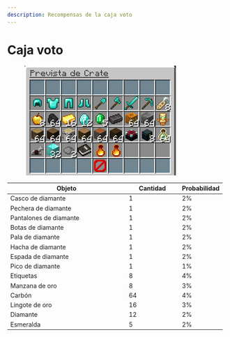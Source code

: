 ```yaml
---
description: Recompensas de la caja voto
---
```


# Caja voto

<figure><img src="../../../../../.gitbook/assets/image (7).png" alt=""><figcaption></figcaption></figure>



<table><thead><tr><th width="258">Objeto</th><th width="108" data-type="number">Cantidad</th><th>Probabilidad</th></tr></thead><tbody><tr><td>Casco de diamante</td><td>1</td><td>2%</td></tr><tr><td>Pechera de diamante</td><td>1</td><td>2%</td></tr><tr><td>Pantalones de diamante</td><td>1</td><td>2%</td></tr><tr><td>Botas de diamante</td><td>1</td><td>2%</td></tr><tr><td>Pala de diamante</td><td>1</td><td>2%</td></tr><tr><td>Hacha de diamante</td><td>1</td><td>2%</td></tr><tr><td>Espada de diamante</td><td>1</td><td>2%</td></tr><tr><td>Pico de diamante</td><td>1</td><td>1%</td></tr><tr><td>Etiquetas</td><td>8</td><td>4%</td></tr><tr><td>Manzana de oro</td><td>8</td><td>3%</td></tr><tr><td>Carbón</td><td>64</td><td>4%</td></tr><tr><td>Lingote de oro</td><td>16</td><td>3%</td></tr><tr><td>Diamante</td><td>12</td><td>2%</td></tr><tr><td>Esmeralda</td><td>5</td><td>2%</td></tr></tbody></table>

